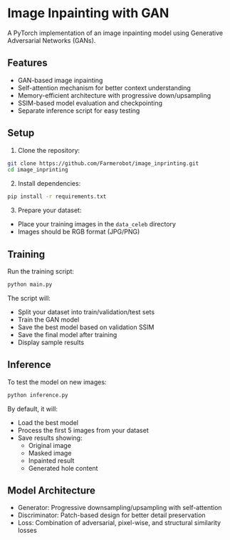# Image Inpainting with GAN

A PyTorch implementation of an image inpainting model using Generative Adversarial Networks (GANs).

## Features
- GAN-based image inpainting
- Self-attention mechanism for better context understanding
- Memory-efficient architecture with progressive down/upsampling
- SSIM-based model evaluation and checkpointing
- Separate inference script for easy testing

## Setup
1. Clone the repository:
```bash
git clone https://github.com/Farmerobot/image_inprinting.git
cd image_inprinting
```

2. Install dependencies:
```bash
pip install -r requirements.txt
```

3. Prepare your dataset:
- Place your training images in the `data_celeb` directory
- Images should be RGB format (JPG/PNG)

## Training
Run the training script:
```bash
python main.py
```

The script will:
- Split your dataset into train/validation/test sets
- Train the GAN model
- Save the best model based on validation SSIM
- Save the final model after training
- Display sample results

## Inference
To test the model on new images:
```bash
python inference.py
```

By default, it will:
- Load the best model
- Process the first 5 images from your dataset
- Save results showing:
  - Original image
  - Masked image
  - Inpainted result
  - Generated hole content

## Model Architecture
- Generator: Progressive downsampling/upsampling with self-attention
- Discriminator: Patch-based design for better detail preservation
- Loss: Combination of adversarial, pixel-wise, and structural similarity losses
